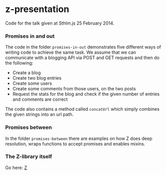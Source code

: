 # z-presentation

Code for the talk given at Sthlm.js 25 February 2014.



### Promises in and out

The code in the folder `promises-in-out` demonstrates five different ways of writing code to achieve the same task. We assume that we can communicate with a blogging API via POST and GET requests and then do the following:

- Create a blog
- Create two blog entries
- Create some users
- Create some comments from those users, on the two posts
- Request the stats for the blog and check if the given number of entries and comments are correct

The code also contains a method called `concatUrl` which simply combines the given strings into an url path.



### Promises between

In the folder `promises-between` there are examples on how Z does deep resolution, wraps functions to accept promises and enables mixins.


### The Z-library itself

Go here: [Z](https://github.com/jakobmattsson/z-core)


